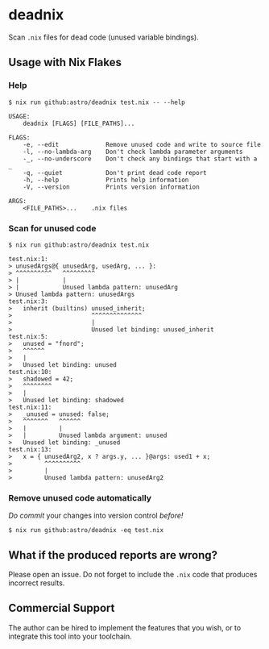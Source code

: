 # deadnix

Scan `.nix` files for dead code (unused variable bindings).

## Usage with Nix Flakes

### Help

```
$ nix run github:astro/deadnix test.nix -- --help
```

```
USAGE:
    deadnix [FLAGS] [FILE_PATHS]...

FLAGS:
    -e, --edit             Remove unused code and write to source file
    -l, --no-lambda-arg    Don't check lambda parameter arguments
    -_, --no-underscore    Don't check any bindings that start with a _
    -q, --quiet            Don't print dead code report
    -h, --help             Prints help information
    -V, --version          Prints version information

ARGS:
    <FILE_PATHS>...    .nix files
```

### Scan for unused code

```
$ nix run github:astro/deadnix test.nix
```

```
test.nix:1:
> unusedArgs@{ unusedArg, usedArg, ... }:
> ^^^^^^^^^^   ^^^^^^^^^
> |            |
> |            Unused lambda pattern: unusedArg
> Unused lambda pattern: unusedArgs
test.nix:3:
>   inherit (builtins) unused_inherit;
>                      ^^^^^^^^^^^^^^
>                      |
>                      Unused let binding: unused_inherit
test.nix:5:
>   unused = "fnord";
>   ^^^^^^
>   |
>   Unused let binding: unused
test.nix:10:
>   shadowed = 42;
>   ^^^^^^^^
>   |
>   Unused let binding: shadowed
test.nix:11:
>   _unused = unused: false;
>   ^^^^^^^   ^^^^^^
>   |         |
>   |         Unused lambda argument: unused
>   Unused let binding: _unused
test.nix:13:
>   x = { unusedArg2, x ? args.y, ... }@args: used1 + x;
>         ^^^^^^^^^^
>         |
>         Unused lambda pattern: unusedArg2
```

### Remove unused code automatically

*Do commit* your changes into version control *before!*

```
$ nix run github:astro/deadnix -eq test.nix
```

## What if the produced reports are wrong?

Please open an issue. Do not forget to include the `.nix` code that
produces incorrect results.


## Commercial Support

The author can be hired to implement the features that you wish, or to
integrate this tool into your toolchain.
